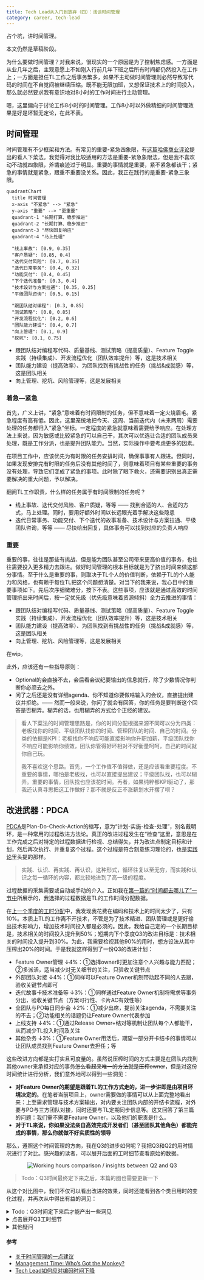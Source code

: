 ```yaml
---
title: Tech Lead从入门到放弃（四）：浅谈时间管理
category: career, tech-lead
---
```


占个坑，讲时间管理。

<Summary WIP>本文仍然是草稿阶段。

为什么要做时间管理？对我来说，很现实的一个原因是为了控制焦虑感。一方面是从业几年之后，主观意愿上不如刚入行前几年下班之后所有时间都仍然投入在工作上；一方面是担任TL工作之后事务繁多，如果不主动做时间管理则必然导致写代码的时间在不自觉间被继续压缩。既不能无限加班，又想保证技术上的时间投入，那么就必然要求我有意识地对8小时的工作时间进行主动管理。

嗯，这里偏向于讨论工作8小时的时间管理。工作8小时以外做精细的时间管理效果是好是坏暂无定论，在此不表。

## 时间管理

时间管理有不少框架和方法。有常见的重要-紧急四象限，有[这篇哈佛商业评论][Who's got the monkey]提出的看人下菜法。我觉得对我比较适用的方法是重要-紧急象限法，但是我不喜欢动不动就四象限，斧凿痕迹过于明显。重要的事情就是重要，紧不紧急都该干；紧急的事情就是紧急，跟重不重要没关系。因此，我正在践行的是重要-紧急三象限。

```mermaid
quadrantChart
  title 时间管理
  x-axis "不紧急" --> "紧急"
  y-axis "重要" --> "更重要"
  quadrant-1 "长期打算、稳步推进"
  quadrant-2 "长期打算、稳步推进"
  quadrant-3 "尽快回复响应"
  quadrant-4 "马上处理"
  
  "线上事故": [0.9, 0.35]
  "客户质疑": [0.85, 0.4]
  "迭代交付风险": [0.7, 0.35]
  "迭代日常事务": [0.4, 0.32]
  "功能交付": [0.4, 0.45]
  "下个迭代准备": [0.3, 0.4]
  "技术设计与方案拉通": [0.35, 0.25]
  "平级团队咨询": [0.5, 0.15]

  "跟团队结对编程": [0.3, 0.85]
  "测试策略": [0.8, 0.85]
  "开发流程优化": [0.2, 0.6]
  "团队能力建设": [0.4, 0.7]
  "向上管理": [0.1, 0.9]
  "挖坑": [0.1, 0.75]
```

* 跟团队结对编程写代码、质量基线、测试策略（提高质量）、Feature Toggle实践（持续集成）、开发流程优化（团队效率提升）等，这是技术相关
* 团队能力建设（提高效率）、为团队找到有挑战性的任务（挑战&成就感）等，这是团队相关
* 向上管理、挖坑、风险管理等，这是发展相关

### 着急—紧急

首先，广义上讲，“紧急”意味着有时间限制的任务，但不意味着一定火烧眉毛。紧急程度有高有低。因此，这里笼统地把今天、这周、当前迭代内（未来两周）需要处理的任务都归入“紧急”坐标。一定程度的紧急就意味着需要给予响应。在处理方法上来说，因为敏感或比较紧急的可以自己干，其次可以优选让合适的团队成员来处理，既是工作分派，也是提升团队能力。当然，实际操作中要考虑更多的因素。

在项目工作中，应该优先为有时限的任务安排时间，确保事事有人跟进。但同时，如果发现安排完有时限的任务后没有其他时间了，则意味着项目有某些重要的事务没有处理，导致它们变成了紧急的事项。此时除了眼下救火，还需要识别出真正需要解决的重大问题，予以解决。

翻阅TL工作职责，什么样的任务属于有时间限制的任务呢？

* 线上事故、迭代交付风险、客户质疑，等等 —— 找到合适的人、合适的方式，马上处理。同时，要用好额外时间以长远眼光着手解决这些隐患
* 迭代日常事务、功能交付、下个迭代的故事准备、技术设计与方案拉通、平级团队咨询，等等 —— 尽快给出回复，具体事务可以找到对应的负责人响应

### 重要

重要的事，往往是那些有挑战、但是能为团队甚至公司带来更高价值的事务，也往往需要投入更多精力去跟进。做好时间管理的根本目标就是为了挤出时间来做这部分事情。至于什么是重要的事，则取决于TL个人的价值判断，依赖于TL的个人能力和风格，也有赖于每位TL把这个问题想清楚。对当下的我来说，我心目中的重要事项如下。先后次序细微难分，按下不表。这些事项，应该就是通过高效的时间管理挤出来时间后，按一定优先级（优先级意味着资源倾斜）全力去推进的事情：

* 跟团队结对编程写代码、质量基线、测试策略（提高质量）、Feature Toggle实践（持续集成）、开发流程优化（团队效率提升）等，这是技术相关
* 团队能力建设（提高效率）、为团队找到有挑战性的任务（挑战&成就感）等，这是团队相关
* 向上管理、挖坑、风险管理等，这是发展相关

在wip。

此外，应该还有一些指导原则：
* Optional的会直接不去，会后看会议纪要输出的信息就行，除了少数情况你判断你必须去之外。
* 问了之后还是没有详细agenda、你不知道你要做啥输入的会议，直接提出建议并拒绝。—— 然而一般来说，你问了就会有回答，你的任务是要判断这个回答是否糊弄。糊弄的话，也用糊弄的方式给个正经的建议。

> 看人下菜法的时间管理思路是，你的时间分配根据来源不同可以分为四类：老板找你的时间、平级团队找你的时间、管理团队的时间、自己的时间。分类的依据是KPI：老板找你不响应可能直接影响你升职加薪，平级团队找你不响应可能影响你绩效，团队你管得好坏相对不好衡量呵呵，自己的时间就你自己玩。
> 
> 我不喜欢这个思路。首先，一个工作值不值得做，还是应该看重要程度。不重要的事情，哪怕是老板找，也可以直接提出建议；平级团队找，也可以糊弄。重要的事情，团队找也应该花时间。再者，如果纯粹都KPI驱动了，那我还认真寻思把这工作做好？那不就是反正不涨薪划水开摆了呗？

## 改进武器：PDCA

[PDCA][pdca]是Plan-Do-Check-Action的缩写，意为“计划-实施-检查-处理”，别名戴明环，是一种常用的过程改进方法论。真正的改进过程发生在“检查”这里，意思是在工作完成之后对特定的过程数据进行检视、总结得失，并为改进点制定目标和计划，然后再次执行、并重复这个过程。这个过程是符合刻意练习理论的，也是[实践论][]里头提的那样。

> 实践、认识、再实践、再认识，这种形式，循环往复以至无穷，而实践和认识之每一循环的内容，都比较地进到了高一级的程度。

过程数据的采集需要或自动或手动的介入。正如我在[第一篇的“时间都去哪儿了”一节中][My Tech Lead journey I]所展示的，我选择的过程数据是TL的工作时间分配数据。

在[上一个季度的工时分配][My Tech Lead journey I]中，我发现我花费在编码和技术上的时间太少了，只有10%。本质上TL的工作离不开技术，不管是为了技术精进、团队管理或是更好输出技术影响力，增加技术时间投入都是必须的。因此，我给自己定的一个长期目标是，技术相关的时间投入提升到50%；短期内下个季度Q3的改进目标是：技术相关的时间投入提升到30%。为此，我需要检视其他90%的用时，想方设法从其中压榨出20%的时间。于是我就这样得到了一份Q3的改进计划：

* Feature Owner管理 ↓4%：①选择owner时更加注意个人兴趣与能力匹配；②多派活，适当减少对无关细节的关注，只验收关键节点
* 外部团队对接 ↓4%：①同样可以Feature Owner机制带动起不同的人去跟，验收关键节点即可
* 迭代故事卡技术准备等 ↓3%：①同样通过Feature Owner机制将需求等事务分出，验收关键节点（方案可行性、卡片AC有效性等）
* 全团队与PO每日同步会 ↓2%：①减少出席，提前关注agenda，不需要关注的不去；②功能相关的话题仍让Feature Owner代表参加
* 上线支持 ↓4%：①通过Release Owner+结对等机制让团队每个人都能干，从而减少TL投入时间及关注
* 其他杂务 ↓3%：①Feature Owner用活后，期望一部分开卡结卡的事情可以让团队成员找到Feature Owner去担任；等

这些改进方向都是实打实且可度量的。虽然说压榨时间的方式主要是在团队内找到其他owner来承担对应的事务~~怎么看起来唯一的方法就是压榨owner~~，但是对这份时间统计进行分析，我们意外地可以得到一些洞见：

* **对Feature Owner的期望是跟着TL的工作方式走的，进一步讲即是由项目环境决定的**。在笔者当前项目上，owner需要做的事情可以从上面完整地看出来：上至需求管理与技术方案输出，对内要关注团队内部的开结卡流程，对外要与PO与三方团队对接，同时还要与TL定期同步信息等。这又回答了第三篇的问题：我们需不需要Feature Owner，以及他们的职责是什么。
* **对于TL来说，你如果没法亲自高效完成开发者们（甚至团队其他角色）都能完成的事情，那么你就做不好实质性的领导**

那么，遵照这个时间管理的方向，我在Q3的进步如何呢？我把Q3和Q2的用时情况进行了对比。感兴趣的读者，可以展开后面的工时细节查看原始的数据。

<p align="center">
  <img
    src="https://cdn.jsdelivr.net/gh/EthanLin-TWer/blog@gh-pages/_images/2023-08-05-working-hours-and-focus-refinement.png"
    alt="Working hours comparison / insights between Q2 and Q3"
  />
</p>

> Todo：Q3时间最终定下来之后，本篇的图也需要更新一下

从这个对比图中，我们不仅可以看出改进的效果，同时还能看到各个类目用时的变化过程，并再次从中得出有益的洞见：

<details>
  <summary>Todo：Q3时间定下来后才能产出一些洞见</summary>

* 技术相关的事情从原来的10%→到14%了。确实是在改进中的，但是改进的速度并没有想象中那么多、那么快。
* 外部团队对接、全团队与PO每日同步会、迭代故事卡技术准备、Feature Owner这几个类目都是达到了效果的，一共砍出来12%的时间
* 为啥这12%只有4%落到了技术相关事务上呢？主要是因为Q3是团队第一次上生产环境，安全测试有很多问题要跟进，然后团队是第一次上线缺乏经验、有很多会议要协调，这两个部分分别增加了6%、10%的时间占用。读者如果对数字有所敏感，就应该知道任何超过10%的时间都意味着一段时间的密集投入
* WIP 你会发现你想争取20%的时间移交到技术侧，那么必然是这里出4%，那里出2%，翻译一下，就是每个月从一个类目时间里提高2-4个小时的时间效率的事情，所以，不要看不起30分钟粒度的效率提升。看似微不足道的数字里头（2%这样的改进），其实包含了许多实打实的改进。这个视角看数据更有敬畏感，很有意思。
* WIP 由于TL的工作时间粒度往往是以25分钟作为单位的，你不记录时间，就很难精确知道究竟是哪些地方用时多了，也很难做出基于数据的改进。当然了，定性地确定改进方向行不行呢？
* 几个改进方向：过度关注细节、事务不熟悉导致用时增加 -> 加强学习、效率不高导致用时增加 -> 刻意练习。

### 过度关注细节

### 事务不熟悉

* 补充武器库，不熟悉的就要学，比如第二篇的技术地图
* 邮件、IM聊天沟通：请见下篇，沟通的技巧，如何又快又好地沟通到位

### 效率不高

* 快捷键：Dev时期的基本技巧。刻意练习

</details>

<details>
  <summary>点击展开Q3工时细节</summary>

```mermaid
%%{init: {"pie": {"textPosition": 0.5, "useWidth": 960}, "themeVariables": {"pieOuterStrokeWidth": "3px"}} }%%
pie showData title TL working hours - High Level
  "团队事务": 74.25
  "外部团队对接": 62.5
  "技术决策": 27
  "Feature Owner管理": 18
  "其他：U内事务/人员发展": 6.25
```

```mermaid
%%{init: {"pie": {"textPosition": 0.5, "useWidth": 1260}, "themeVariables": {"pieOuterStrokeWidth": "3px"}} }%%
pie showData title TL working hours - Breaking Down
  "外部团队对接-敏捷团队内SM/BA/PO/QA": 8.25
  "外部团队对接-技术线直属上级SA": 9.5
  "外部团队对接-技术线架构办Platform": 5.5
  "外部团队对接-平级团队": 2.25
  "外部团队对接-三方依赖团队": 3.5
  "外部团队对接-NFR：安全测试、性能测试等": 17.25
  "外部团队对接-上线准备/协调等": 12
  "外部团队对接-项目CLT会议/项目治理等": 5.25
  "外部团队对接-其他（回邮件/聊天等）": 13.75
  
  "团队事务-会议-Agile敏捷三大会": 19.5
  "团队事务-会议-技术治理大会": 1.5
  "团队事务-会议-异地Scrum全团队Standup": 6
  "团队事务-会议-SAFE PI计划会": 5.5
  "团队事务-迭代故事卡技术准备/技术债管理": 9.25
  "团队事务-上线支持": 21.5
  "团队事务-其他（支持开卡结卡、Bugbash等）": 11

  "Feature Owner管理": 18

  "技术决策-写代码/结对编程": 3
  "技术决策-Code Review/方案讨论/糊方案图": 24

  "其他：U内事务/人员发展": 6.25
```
</details>

<details>
  <summary>其他疑问</summary>

* 习惯性分配工作，那么TL究竟干哪些活？
* 如何管理自己的时间？没有学习技术或编码的时间、担心降低自己的长期竞争力怎么办？
  * 为何一定要写代码？只有做一个story，只能感受到全流程、架构和测试策略是否适用；没有调查就没有发言权；切实了解团队能力和代码质量；
  * 写什么样的代码？项目的架构代码、底层核心代码（少有这样的核心）（前两者一般在项目启动前期有机会写）、故事全流程代码、小巧无依赖的Story、想学习技术栈的Story等；
  * TL写代码时间减少，如何保持技术输出？掌握新技术直到足以使你保持技术判断力的程度（方案选择标准是什么、CR建议针对性、问题定位、能做工作量评估）、保持技术关注度（以能达到选用不同的技术栈完成不同的项目）以提升技术见识和品位，做出必要的技术创新
  * 如何挤出时间来？世纪难题。加班，使自己的学习方向与项目方向一致，则加班=学习精进；
* 那些牛逼的人需要管理时间吗？他们一天24小时都是如何度过的？
  
</details>

#### 参考

* [关于时间管理的一点建议][关于时间管理的一点建议]
* [Management Time: Who’s Got the Monkey?][Who's got the monkey]
* [Tech Lead如何应对编码时间下降](https://zhuanlan.zhihu.com/p/518921041)

[实践论]: https://www.mzfxw.com/e/action/ShowInfo.php?classid=6&id=92362
[pdca]: https://zh.wikipedia.org/wiki/Special:Search/pdca
[toggl]: https://toggl.com
[My Tech Lead journey I]: https://ethan.thoughtworkers.me/#/post/2023-08-01-my-tech-lead-journey-i
[关于时间管理的一点建议]: https://juejin.cn/post/7225941608225652773
[Who's got the monkey]: https://hbr.org/1999/11/management-time-whos-got-the-monkey
